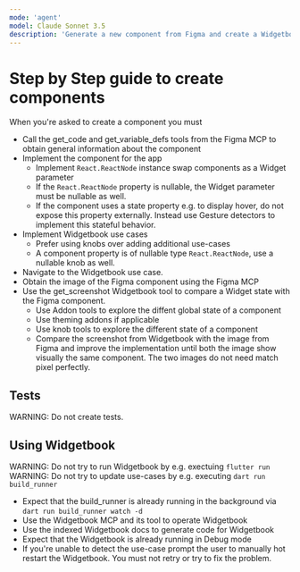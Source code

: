 ```yaml
---
mode: 'agent'
model: Claude Sonnet 3.5
description: 'Generate a new component from Figma and create a Widgetbook use-case'
---
```

# Step by Step guide to create components
When you're asked to create a component you must
- Call the get_code and get_variable_defs tools from the Figma MCP to obtain general information about the component
- Implement the component for the app
  - Implement `React.ReactNode` instance swap components as a Widget parameter
  - If the `React.ReactNode` property is nullable, the Widget parameter must be nullable as well. 
  - If the component uses a state property e.g. to display hover, do not expose this property externally. Instead use Gesture detectors to implement this stateful behavior. 
- Implement Widgetbook use cases
  - Prefer using knobs over adding additional use-cases 
  - A component property is of nullable type `React.ReactNode`, use a nullable knob as well. 
- Navigate to the Widgetbook use case.
- Obtain the image of the Figma component using the Figma MCP
- Use the get_screenshot Widgetbook tool to compare a Widget state with the Figma component. 
  - Use Addon tools to explore the diffent global state of a component
  - Use theming addons if applicable
  - Use knob tools to explore the different state of a component 
  - Compare the screenshot from Widgetbook with the image from Figma and improve the implementation until both the image show visually the same component. The two images do not need match pixel perfectly. 

## Tests
WARNING: Do not create tests. 

## Using Widgetbook
WARNING: Do not try to run Widgetbook by e.g. exectuing `flutter run` 
WARNING: Do not try to update use-cases by e.g. executing `dart run build_runner` 
- Expect that the build_runner is already running in the background via `dart run build_runner watch -d`
- Use the Widgetbook MCP and its tool to operate Widgetbook
- Use the indexed Widgetbook docs to generate code for Widgetbook
- Expect that the Widgetbook is already running in Debug mode
- If you're unable to detect the use-case prompt the user to manually hot restart the Widgetbook. You must not retry or try to fix the problem. 

